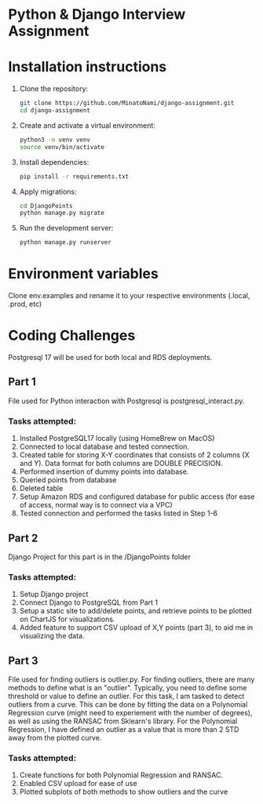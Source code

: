 # Python & Django Interview Assignment

# Installation instructions

1. Clone the repository:

   ```bash
   git clone https://github.com/MinatoNami/django-assignment.git
   cd django-assignment
   ```

2. Create and activate a virtual environment:

   ```bash
   python3 -m venv venv
   source venv/bin/activate
   ```

3. Install dependencies:

   ```bash
   pip install -r requirements.txt
   ```

4. Apply migrations:

   ```bash
   cd DjangoPoints
   python manage.py migrate
   ```

5. Run the development server:
   ```bash
   python manage.py runserver
   ```

# Environment variables

Clone env.examples and rename it to your respective environments (.local, .prod, etc)

# Coding Challenges

Postgresql 17 will be used for both local and RDS deployments.

## Part 1

File used for Python interaction with Postgresql is postgresql_interact.py.

### Tasks attempted:

1. Installed PostgreSQL17 locally (using HomeBrew on MacOS)
2. Connected to local database and tested connection.
3. Created table for storing X-Y coordinates that consists of 2 columns (X and Y). Data format for both columns are DOUBLE PRECISION.
4. Performed insertion of dummy points into database.
5. Queried points from database
6. Deleted table
7. Setup Amazon RDS and configured database for public access (for ease of access, normal way is to connect via a VPC)
8. Tested connection and performed the tasks listed in Step 1-6

## Part 2

Django Project for this part is in the /DjangoPoints folder

### Tasks attempted:

1. Setup Django project
2. Connect Django to PostgreSQL from Part 1
3. Setup a static site to add/delete points, and retrieve points to be plotted on ChartJS for visualizations.
4. Added feature to support CSV upload of X,Y points (part 3), to aid me in visualizing the data.

## Part 3

File used for finding outliers is outlier.py.
For finding outliers, there are many methods to define what is an "outlier". Typically, you need to define some threshold or value to define an outlier. For this task, I am tasked to detect outliers from a curve. This can be done by fitting the data on a Polynomial Regression curve (might need to experiement with the number of degrees), as well as using the RANSAC from Sklearn's library. For the Polynomial Regression, I have defined an outlier as a value that is more than 2 STD away from the plotted curve.

### Tasks attempted:

1. Create functions for both Polynomial Regression and RANSAC.
2. Enabled CSV upload for ease of use
3. Plotted subplots of both methods to show outliers and the curve

